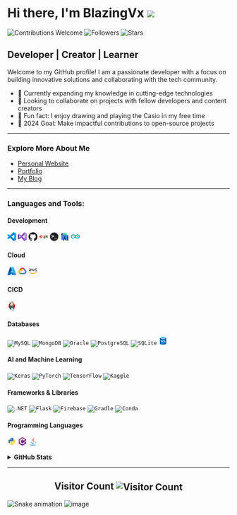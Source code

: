 # Hi there, I'm BlazingVx <img src="https://media.giphy.com/media/hvRJCLFzcasrR4ia7z/giphy.gif" width="25px">

![Contributions Welcome](https://img.shields.io/badge/contributions-welcome-brightgreen.svg?style=for-the-badge)
![Followers](https://img.shields.io/github/followers/blazingvx?style=for-the-badge)
![Stars](https://img.shields.io/github/stars/blazingvx?style=for-the-badge)

## Developer | Creator | Learner

Welcome to my GitHub profile! I am a passionate developer with a focus on building innovative solutions and collaborating with the tech community.

- 🌱 Currently expanding my knowledge in cutting-edge technologies
- 🤝 Looking to collaborate on projects with fellow developers and content creators
- 🎨 Fun fact: I enjoy drawing and playing the Casio in my free time
- 🥅 2024 Goal: Make impactful contributions to open-source projects

---

### Explore More About Me
- [Personal Website](https://blazingvx.github.io/resume/)
- [Portfolio](https://blazingvx.github.io/resume-app/)
- [My Blog](https://blazingvx.github.io/Blog/)

---

### Languages and Tools:

#### Development
<code><img height="20" src="https://raw.githubusercontent.com/github/explore/80688e429a7d4ef2fca1e82350fe8e3517d3494d/topics/visual-studio-code/visual-studio-code.png" alt="Visual Studio Code"/></code>
<code><img height="20" src="https://raw.githubusercontent.com/devicons/devicon/master/icons/visualstudio/visualstudio-original.svg" alt="Visual Studio"/></code>
<code><img height="20" src="https://raw.githubusercontent.com/github/explore/78df643247d429f6cc873026c0622819ad797942/topics/github/github.png" alt="GitHub"/></code>
<code><img height="20" src="https://raw.githubusercontent.com/github/explore/80688e429a7d4ef2fca1e82350fe8e3517d3494d/topics/git/git.png" alt="Git"/></code>
<code><img height="20" src="https://raw.githubusercontent.com/github/explore/80688e429a7d4ef2fca1e82350fe8e3517d3494d/topics/terminal/terminal.png" alt="Terminal"/></code>
<code><img height="20" src="https://raw.githubusercontent.com/devicons/devicon/master/icons/androidstudio/androidstudio-original.svg" alt="Android Studio"/></code>
<code><img height="20" src="https://raw.githubusercontent.com/devicons/devicon/master/icons/arduino/arduino-original.svg" alt="Arduino"/></code>

#### Cloud
<code><img height="20" src="https://raw.githubusercontent.com/devicons/devicon/master/icons/azure/azure-original.svg" alt="Azure"/></code>
<code><img height="20" src="https://raw.githubusercontent.com/devicons/devicon/master/icons/googlecloud/googlecloud-original.svg" alt="Google"/></code>
<code><img height="20" src="https://raw.githubusercontent.com/devicons/devicon/master/icons/amazonwebservices/amazonwebservices-original-wordmark.svg" alt="Amazon"/></code>

#### CICD
<code><img height="20" src="https://raw.githubusercontent.com/devicons/devicon/master/icons/jenkins/jenkins-original.svg" alt="Jenkins"/></code>
  
#### Databases
<code><img height="20" src="https://img.shields.io/badge/MySQL-005C84?style=for-the-badge&logo=mysql&logoColor=white" alt="MySQL"/></code>
<code><img height="20" src="https://img.shields.io/badge/MongoDB-4EA94B?style=for-the-badge&logo=mongodb&logoColor=white" alt="MongoDB"/></code>
<code><img height="20" src="https://img.shields.io/badge/Oracle-F80000?style=for-the-badge&logo=Oracle&logoColor=white" alt="Oracle"/></code>
<code><img height="20" src="https://img.shields.io/badge/PostgreSQL-316192?style=for-the-badge&logo=postgresql&logoColor=white" alt="PostgreSQL"/></code>
<code><img height="20" src="https://img.shields.io/badge/SQLite-07405E?style=for-the-badge&logo=sqlite&logoColor=white" alt="SQLite"/></code>
<code><img height="20" src="https://raw.githubusercontent.com/devicons/devicon/master/icons/azuresqldatabase/azuresqldatabase-original.svg" alt="Azure SQL MI"/></code>
  
#### AI and Machine Learning
<code><img height="20" src="https://img.shields.io/badge/Keras-FF0000?style=for-the-badge&logo=keras&logoColor=white" alt="Keras"/></code>
<code><img height="20" src="https://img.shields.io/badge/PyTorch-EE4C2C?style=for-the-badge&logo=pytorch&logoColor=white" alt="PyTorch"/></code>
<code><img height="20" src="https://img.shields.io/badge/TensorFlow-FF6F00?style=for-the-badge&logo=tensorflow&logoColor=white" alt="TensorFlow"/></code>
<code><img height="20" src="https://img.shields.io/badge/Kaggle-20BEFF?style=for-the-badge&logo=Kaggle&logoColor=white" alt="Kaggle"/></code>

#### Frameworks & Libraries
<code><img height="20" src="https://img.shields.io/badge/.NET-512BD4?style=for-the-badge&logo=dotnet&logoColor=white" alt=".NET"/></code>
<code><img height="20" src="https://img.shields.io/badge/Flask-000000?style=for-the-badge&logo=flask&logoColor=white" alt="Flask"/></code>
<code><img height="20" src="https://img.shields.io/badge/firebase-ffca28?style=for-the-badge&logo=firebase&logoColor=black" alt="Firebase"/></code>
<code><img height="20" src="https://img.shields.io/badge/gradle-02303A?style=for-the-badge&logo=gradle&logoColor=white" alt="Gradle"/></code>
<code><img height="20" src="https://img.shields.io/badge/conda-342B029.svg?&style=for-the-badge&logo=anaconda&logoColor=white" alt="Conda"/></code>

#### Programming Languages
<code><img height="20" src="https://raw.githubusercontent.com/devicons/devicon/master/icons/python/python-original.svg" alt="Python"/></code>
<code><img height="20" src="https://raw.githubusercontent.com/devicons/devicon/master/icons/csharp/csharp-original.svg" alt="CSharp"/></code>
<code><img height="20" src="https://raw.githubusercontent.com/devicons/devicon/master/icons/java/java-original.svg" alt="Java"/></code>
  
<details>
  <summary><strong>GitHub Stats</strong></summary>
  
  <img width="48%" alt="blazingvx's GitHub Stats" src="https://github-readme-stats.vercel.app/api?username=blazingvx&theme=radical&show_icons=true&hide_border=true" />
  <img width="48%" src="https://github-readme-streak-stats.herokuapp.com/?user=blazingvx&theme=radical&show_icons=true&hide_border=true" />
  <img width="48%" src="https://github-readme-activity-graph.cyclic.app/graph?username=blazingvx&theme=xcode"/>
  <img width="48%" src="https://github-profile-summary-cards.vercel.app/api/cards/profile-details?username=blazingvx&theme=dracula"/>
  <img width="96%" src="https://github-profile-trophy.vercel.app/?username=blazingvx"/>
  <img width="48%" src="https://github-readme-stats.vercel.app/api/top-langs/?username=blazingvx&theme=dark"/>
</details>

---

<h2 align="center">Visitor Count <img align="center" src="https://profile-counter.glitch.me/blazingvx/count.svg" alt="Visitor Count" /></h2>

![Snake animation](https://github.com/blazingvx/blazingvx/blob/output/github-contribution-grid-snake.svg)
![image](https://github.com/user-attachments/assets/9aa237bc-96eb-47ee-b817-ef92ce87843c)
